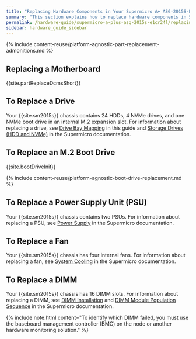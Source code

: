 ```yaml
---
title: "Replacing Hardware Components in Your Supermicro A+ ASG-2015S-E1CR24L Nodes"
summary: "This section explains how to replace hardware components in Supermicro 2015S nodes."
permalink: /hardware-guide/supermicro-a-plus-asg-2015s-e1cr24l/replacing-hardware-components.html
sidebar: hardware_guide_sidebar
---
```


{% include content-reuse/platform-agnostic-part-replacement-admonitions.md %}

## Replacing a Motherboard
{{site.partReplaceDcmsShort}}

## To Replace a Drive
Your {{site.sm2015s}} chassis contains 24 HDDs, 4 NVMe drives, and one NVMe boot drive in an internal M.2 expansion slot. For information about replacing a drive, see [Drive Bay Mapping](drive-bay-mapping.html) in this guide and [Storage Drives (HDD and NVMe)](https://www.supermicro.com/manuals/superstorage/MNL-2628.pdf#page=49) in the Supermicro documentation.

## To Replace an M.2 Boot Drive
{{site.bootDriveInit}}

{% include content-reuse/platform-agnostic-boot-drive-replacement.md %}

## To Replace a Power Supply Unit (PSU)
Your {{site.sm2015s}} chassis contains two PSUs. For information about replacing a PSU, see [Power Supply](https://www.supermicro.com/manuals/superstorage/MNL-2628.pdf#page=62) in the Supermicro documentation.


## To Replace a Fan
Your {{site.sm2015s}} chassis has four internal fans. For information about replacing a fan, see [System Cooling](https://www.supermicro.com/manuals/superstorage/MNL-2628.pdf#page=58) in the Supermicro documentation.


## To Replace a DIMM
Your {{site.sm2015s}} chassis has 16 DIMM slots. For information about replacing a DIMM, see [DIMM Installation](https://www.supermicro.com/manuals/superstorage/MNL-2628.pdf#page=467) and [DIMM Module Population Sequence](https://www.supermicro.com/manuals/superstorage/MNL-2628.pdf#page=46) in the Supermicro documentation.

{% include note.html content="To identify which DIMM failed, you must use the baseboard management controller (BMC) on the node or another hardware monitoring solution." %}
